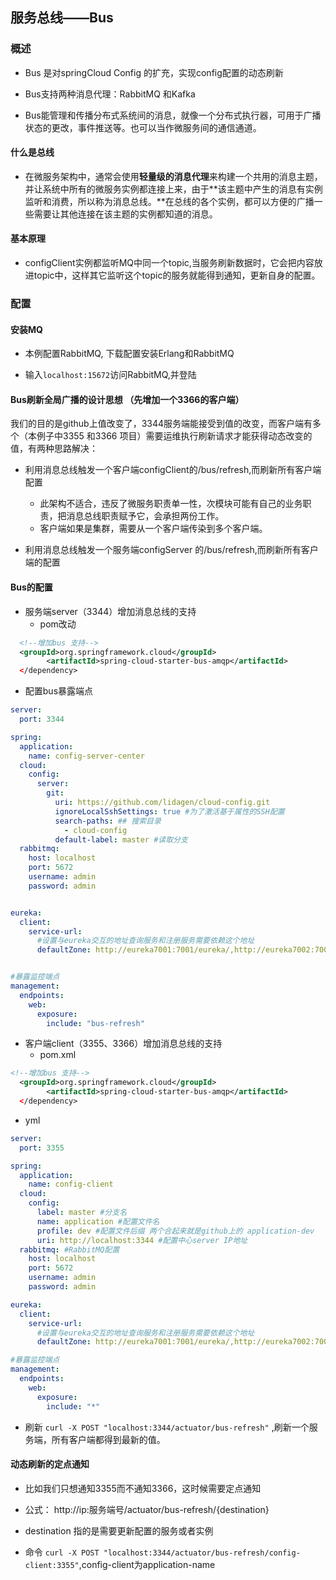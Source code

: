 ## 服务总线——Bus

### 概述
+ Bus 是对springCloud Config 的扩充，实现config配置的动态刷新

+ Bus支持两种消息代理：RabbitMQ 和Kafka

+  Bus能管理和传播分布式系统间的消息，就像一个分布式执行器，可用于广播状态的更改，事件推送等。也可以当作微服务间的通信通道。

#### 什么是总线
+ 在微服务架构中，通常会使用**轻量级的消息代理**来构建一个共用的消息主题，并让系统中所有的微服务实例都连接上来，由于**该主题中产生的消息有实例监听和消费，所以称为消息总线。**在总线的各个实例，都可以方便的广播一些需要让其他连接在该主题的实例都知道的消息。

#### 基本原理
+ configClient实例都监听MQ中同一个topic,当服务刷新数据时，它会把内容放进topic中，这样其它监听这个topic的服务就能得到通知，更新自身的配置。

### 配置

#### 安装MQ
+ 本例配置RabbitMQ, 下载配置安装Erlang和RabbitMQ

+ 输入`localhost:15672`访问RabbitMQ,并登陆

#### Bus刷新全局广播的设计思想 （先增加一个3366的客户端）
我们的目的是github上值改变了，3344服务端能接受到值的改变，而客户端有多个（本例子中3355 和3366 项目）需要运维执行刷新请求才能获得动态改变的值，有两种思路解决：

+ 利用消息总线触发一个客户端configClient的/bus/refresh,而刷新所有客户端配置
  - 此架构不适合，违反了微服务职责单一性，次模块可能有自己的业务职责，把消息总线职责赋予它，会承担两份工作。
  - 客户端如果是集群，需要从一个客户端传染到多个客户端。

+ 利用消息总线触发一个服务端configServer 的/bus/refresh,而刷新所有客户端的配置

#### Bus的配置
+ 服务端server（3344）增加消息总线的支持
  - pom改动
````xml
  <!--增加bus 支持-->
  <groupId>org.springframework.cloud</groupId>
        <artifactId>spring-cloud-starter-bus-amqp</artifactId>
  </dependency>
````
  
  - 配置bus暴露端点
````yml
server:
  port: 3344

spring:
  application:
    name: config-server-center
  cloud:
    config:
      server:
        git:
          uri: https://github.com/lidagen/cloud-config.git
          ignoreLocalSshSettings: true #为了激活基于属性的SSH配置
          search-paths: ## 搜索目录
            - cloud-config
          default-label: master #读取分支
  rabbitmq:
    host: localhost
    port: 5672
    username: admin
    password: admin


eureka:
  client:
    service-url:
      #设置与eureka交互的地址查询服务和注册服务需要依赖这个地址
      defaultZone: http://eureka7001:7001/eureka/,http://eureka7002:7002/eureka/


#暴露监控端点
management:
  endpoints:
    web:
      exposure:
        include: "bus-refresh"


```` 

+ 客户端client（3355、3366）增加消息总线的支持
  - pom.xml
````xml
<!--增加bus 支持-->
  <groupId>org.springframework.cloud</groupId>
        <artifactId>spring-cloud-starter-bus-amqp</artifactId>
  </dependency>
````  
  - yml
````yml
server:
  port: 3355

spring:
  application:
    name: config-client
  cloud:
    config:
      label: master #分支名
      name: application #配置文件名
      profile: dev #配置文件后缀 两个合起来就是github上的 application-dev
      uri: http://localhost:3344 #配置中心server IP地址
  rabbitmq: #RabbitMQ配置
    host: localhost
    port: 5672
    username: admin
    password: admin

eureka:
  client:
    service-url:
      #设置与eureka交互的地址查询服务和注册服务需要依赖这个地址
      defaultZone: http://eureka7001:7001/eureka/,http://eureka7002:7002/eureka/

#暴露监控端点
management:
  endpoints:
    web:
      exposure:
        include: "*"
````  
+ 刷新 `curl -X POST "localhost:3344/actuator/bus-refresh"` ,刷新一个服务端，所有客户端都得到最新的值。

#### 动态刷新的定点通知
+ 比如我们只想通知3355而不通知3366，这时候需要定点通知

+ 公式： http://ip:服务端号/actuator/bus-refresh/{destination}

+ destination 指的是需要更新配置的服务或者实例

+ 命令 `curl -X POST "localhost:3344/actuator/bus-refresh/config-client:3355"`,config-client为application-name

